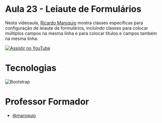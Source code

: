 
# Aula 23 - Leiaute de Formulários

Nesta videoaula, [Ricardo Maroquio](https://github.com/maroquio) mostra classes específicas para configuração de leiaute de formulários, incluindo classes para colocar múltiplos campos na mesma linha e para colocar títulos e campos também na mesma linha.

[![Assistir no YouTube](https://img.youtube.com/vi/Xdpb24Q0Gpg/maxresdefault.jpg)](https://youtu.be/Xdpb24Q0Gpg)

# Tecnologias

![Bootstrap](https://img.shields.io/badge/Bootstrap-6d11ea?style=for-the-badge&logo=bootstrap&logoColor=white)


# Professor Formador

- [@maroquio](https://github.com/maroquio)